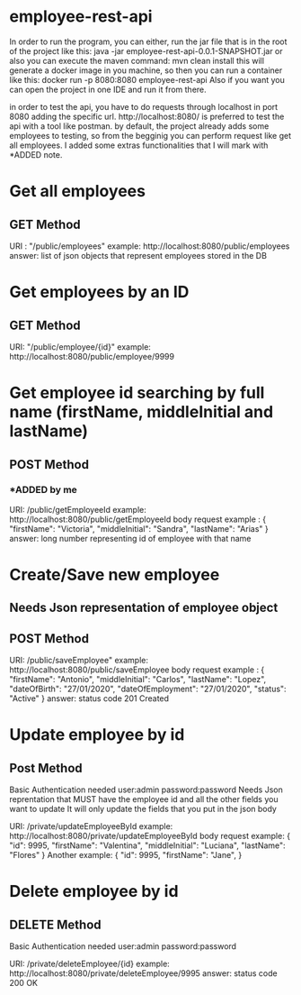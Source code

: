 # employee-rest-api

In order to run the program, you can either, run the jar file that is in the root of the project like this:
java -jar employee-rest-api-0.0.1-SNAPSHOT.jar
or also you can execute the maven command: mvn clean install 
this will generate a docker image in you machine, so then you can run a container like this:
docker run -p 8080:8080 employee-rest-api
Also if you want you can open the project in one IDE and run it from there.

in order to test the api, you have to do requests through localhost in port 8080 adding the specific url.
http://localhost:8080/
is preferred to test the api with a tool like postman.
by default, the project already adds some employees to testing, so from the begginig you can perform request like get all employees.
I added some extras functionalities that I will mark with *ADDED note.

# Get all employees
## GET Method
URI : "/public/employees"
example: http://localhost:8080/public/employees
answer: list of json objects that represent employees stored in the DB

# Get employees by an ID
## GET Method
URI: "/public/employee/{id}"
example: http://localhost:8080/public/employee/9999


# Get employee id searching by full name (firstName, middleInitial and lastName)
## POST Method
### *ADDED by me
URI: /public/getEmployeeId
example:  http://localhost:8080/public/getEmployeeId
body request example : 
{
	"firstName": "Victoria",
    "middleInitial": "Sandra",
    "lastName": "Arias"
} 
answer: long number representing id of employee with that name



# Create/Save new employee
## Needs Json representation of employee object
## POST Method
URI: /public/saveEmployee"
example:  http://localhost:8080/public/saveEmployee
body request example : 
{
    "firstName": "Antonio",
    "middleInitial": "Carlos",
    "lastName": "Lopez",
    "dateOfBirth": "27/01/2020",
    "dateOfEmployment": "27/01/2020",
    "status": "Active"
}
answer: status code 201 Created

# Update employee by id
## Post Method
Basic Authentication needed  user:admin password:password
Needs Json reprentation that MUST have the employee id and all the other fields you want to update
It will only update the fields that you put in the json body

URI: /private/updateEmployeeById
example: http://localhost:8080/private/updateEmployeeById
body request example:
{
   "id": 9995,
    "firstName": "Valentina",
    "middleInitial": "Luciana",
    "lastName": "Flores"
}
Another example:
{
   "id": 9995,
    "firstName": "Jane",
}


# Delete employee by id
## DELETE Method
Basic Authentication needed  user:admin password:password

URI: /private/deleteEmployee/{id}
example: http://localhost:8080/private/deleteEmployee/9995
answer: status code 200 OK

